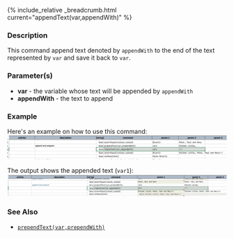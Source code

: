 {% include_relative _breadcrumb.html current="appendText(var,appendWith)" %}


### Description
This command append text denoted by `appendWith` to the end of the text represented by `var` and save it back to `var`.


### Parameter(s)
- **var** \- the variable whose text will be appended by `appendWith`
- **appendWith** \- the text to append


### Example
Here's an example on how to use this command:
![script](image/appendText_01.png)

The output shows the appended text (`var1`):
![output](image/appendText_02.png)


### See Also
- [`prependText(var,prependWith)`](prependText(var,prependWith).html)
